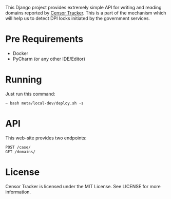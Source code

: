 This Django project provides extremely simple API for writing and reading domains reported by [Censor Tracker](https://git.io/JfoBg). 
This is a part of the mechanism which will help us to detect DPI locks initiated by the government services.

Pre Requirements
================

- Docker
- PyCharm (or any other IDE/Editor)

Running
=======

Just run this command:

    ~ bash meta/local-dev/deploy.sh -s
    
 
API
===
 
This web-site provides two endpoints:

```
POST /case/
GET /domains/
```

License
=======

Censor Tracker is licensed under the MIT License. See LICENSE for more
information.
